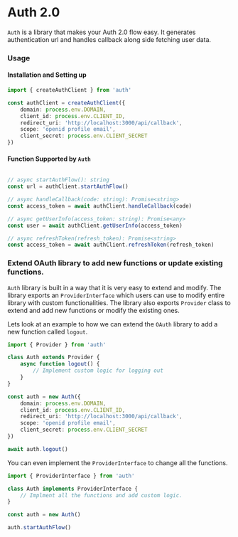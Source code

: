 # Auth 2.0 

`Auth` is a library that makes your Auth 2.0 flow easy. It generates authentication url and handles callback along side fetching user data.

### Usage 


#### Installation and Setting up
```ts
import { createAuthClient } from 'auth'

const authClient = createAuthClient({
    domain: process.env.DOMAIN,
    client_id: process.env.CLIENT_ID,
    redirect_uri: 'http://localhost:3000/api/callback',
    scope: 'openid profile email',
    client_secret: process.env.CLIENT_SECRET
})
```

#### Function Supported by `Auth`


```ts

// async startAuthFlow(): string 
const url = authClient.startAuthFlow()

// async handleCallback(code: string): Promise<string>
const access_token = await authClient.handleCallback(code)

// async getUserInfo(access_token: string): Promise<any>
const user = await authClient.getUserInfo(access_token)

// async refreshToken(refresh_token): Promise<string>
const access_token = await authClient.refreshToken(refresh_token)

```

### Extend OAuth library to add new functions or update existing functions.

`Auth` library is built in a way that it is very easy to extend and modify. The library exports an `ProviderInterface` which users can use to modify entire library with custom functionalities. The library also exports `Provider` class to extend and add new functions or modify the existing ones.


Lets look at an example to how we can extend the `OAuth` library to add a new function called `logout`.

```ts
import { Provider } from 'auth'

class Auth extends Provider {
    async function logout() {
        // Implement custom logic for logging out
    }
}

const auth = new Auth({
    domain: process.env.DOMAIN,
    client_id: process.env.CLIENT_ID,
    redirect_uri: 'http://localhost:3000/api/callback',
    scope: 'openid profile email',
    client_secret: process.env.CLIENT_SECRET
})

await auth.logout()

```

You can even implement the `ProviderInterface` to change all the functions. 

```ts
import { ProviderInterface } from 'auth'

class Auth implements ProviderInterface {
    // Implment all the functions and add custom logic.
}

const auth = new Auth()

auth.startAuthFlow()

```

